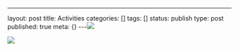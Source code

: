 ---
layout: post
title: Activities
categories: []
tags: []
status: publish
type: post
published: true
meta: {}
---![](/squarespace_images/static_50d2902fe4b0959a0871a12c_50d29313e4b04687d9db347f_50d29313e4b04687d9db3480_1355977497070__img.jpg_)
  

  
   
![](/squarespace_images/static_50d2902fe4b0959a0871a12c_50d29313e4b04687d9db347f_50d29313e4b04687d9db3481_1355977498029__img.jpg_)
